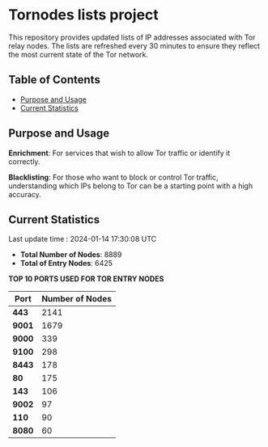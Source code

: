 # Tornodes lists project

This repository provides updated lists of IP addresses associated with Tor relay nodes. The lists are refreshed every 30 minutes to ensure they reflect the most current state of the Tor network.

## Table of Contents

- [Purpose and Usage](#purpose-and-usage)
- [Current Statistics](#current-statistics)


## Purpose and Usage

**Enrichment**: For services that wish to allow Tor traffic or identify it correctly.

**Blacklisting**: For those who want to block or control Tor traffic, understanding which IPs belong to Tor can be a starting point with a high accuracy.

## Current Statistics

Last update time : 2024-01-14 17:30:08 UTC

- **Total Number of Nodes**: 8889
- **Total of Entry Nodes**: 6425

**TOP 10 PORTS USED FOR TOR ENTRY NODES**

| **Port** | **Number of Nodes** |
|------|-----------------|
| **443**   | 2141  |
| **9001**   | 1679  |
| **9000**   | 339  |
| **9100**   | 298  |
| **8443**   | 178  |
| **80**   | 175  |
| **143**   | 106  |
| **9002**   | 97  |
| **110**   | 90  |
| **8080**   | 60  |

